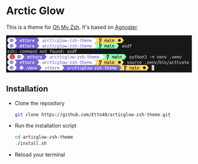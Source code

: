 # Arctic Glow

This is a theme for [Oh My Zsh](https://ohmyz.sh). It's based on [Agnoster](https://gist.github.com/3712874).

![Example](example.png)

## Installation

- Clone the repository

  ```sh
  git clone https://github.com/Etto48/articglow-zsh-theme.git
  ```

- Run the installation script

  ```sh
  cd articglow-zsh-theme
  ./install.sh
  ```

- Reload your terminal
